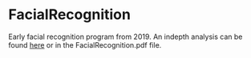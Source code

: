 # FacialRecognition
Early facial recognition program from 2019. An indepth analysis can be found [here](https://docs.google.com/presentation/d/e/2PACX-1vQZucp8RxASseMBREI7F-1YVkApUlUG43dvnijYT_NFn0sCFY8CE-tRQ1M6gLkJUOzqqVzXvZ5OG1YQ/pub?start=false&loop=false&delayms=3000) or in the FacialRecognition.pdf file.
